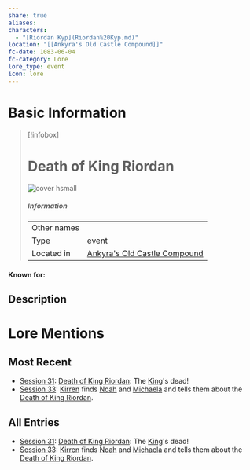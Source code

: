 ```yaml
---
share: true
aliases: 
characters:
  - "[Riordan Kyp](Riordan%20Kyp.md)"
location: "[[Ankyra's Old Castle Compound]]"
fc-date: 1083-06-04
fc-category: Lore
lore_type: event
icon: lore
---
```

# Basic Information
> [!infobox]
> # Death of King Riordan
> ![cover hsmall](insertimage.png)
> ##### Information
> |   |  |
> | ---- | ---- |
> | Other names | |
> | Type|event|
> | Located in | [Ankyra's Old Castle Compound](../../Locations/Buildings/Ankyra's%20Old%20Castle%20Compound.md)|
#### Known for:
## Description
# Lore Mentions
## Most Recent
- [Session 31](../../../Session%2031.md): [Death of King Riordan](Death%20of%20King%20Riordan.md): The [King](Riordan%20Kyp.md)'s dead!
- [Session 33](../../../Session%2033.md): [Kirren](Kirren%20Acquermann.md) finds [Noah](Noah%20Skie.md) and [Michaela](Michaela%20Randall.md) and tells them about the [Death of King Riordan](Death%20of%20King%20Riordan.md).

## All Entries
- [Session 31](../../../Session%2031.md): [Death of King Riordan](Death%20of%20King%20Riordan.md): The [King](Riordan%20Kyp.md)'s dead!
- [Session 33](../../../Session%2033.md): [Kirren](Kirren%20Acquermann.md) finds [Noah](Noah%20Skie.md) and [Michaela](Michaela%20Randall.md) and tells them about the [Death of King Riordan](Death%20of%20King%20Riordan.md).
